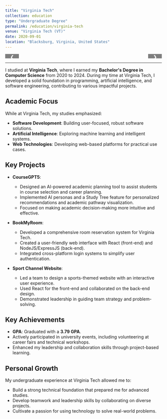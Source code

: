 ```yaml
---
title: "Virginia Tech"
collection: education
type: "Undergraduate Degree"
permalink: /education/virginia-tech
venue: "Virginia Tech (VT)"
date: 2020-09-01
location: "Blacksburg, Virginia, United States"
---
```


<div class="slideshow-container">

  <div class="slide fade">
    <img src="/images/VT-1.jpg" style="width:100%" alt="VT Campus">
    <div class="caption">VT Campus</div>
  </div>

  <div class="slide fade">
    <img src="/images/VT-2.jpeg" style="width:100%" alt="VT Campust">
    <div class="caption">VT Campus</div>
  </div>

  <div class="slide fade">
    <img src="/images/VT-3.jpeg" style="width:100%" alt="VT Campus">
    <div class="caption">VT Campus</div>
  </div>

  <div class="slide fade">
    <img src="/images/VT-4.jpg" style="width:100%" alt="VT Campus">
    <div class="caption">VT Campus</div>
  </div>

  <div class="slide fade">
    <img src="/images/VT-5.jpeg" style="width:100%" alt="VT Campus">
    <div class="caption">VT Campus</div>
  </div>

  <div class="slide fade">
    <img src="/images/VT-6.jpeg" style="width:100%" alt="VT Campus">
    <div class="caption">VT Campus</div>
  </div>

  <div class="slide fade">
    <img src="/images/VT-7.jpg" style="width:100%" alt="VT Campus">
    <div class="caption">VT Campus</div>
  </div>

  <div class="slide fade">
    <img src="/images/VT-8.jpeg" style="width:100%" alt="VT Campus">
    <div class="caption">VT Campus</div>
  </div>

  <div class="slide fade">
    <img src="/images/VT-9.jpeg" style="width:100%" alt="VT Campus">
    <div class="caption">VT Campus</div>
  </div>

  <div class="slide fade">
    <img src="/images/VT-10.jpg" style="width:100%" alt="VT Campus">
    <div class="caption">VT Campus</div>
  </div>

  <div class="slide fade">
    <img src="/images/VT-11.jpeg" style="width:100%" alt="VT Campus">
    <div class="caption">VT Campus</div>
  </div>

  <a class="prev" onclick="plusSlides(-1)">&#10094;</a>
  <a class="next" onclick="plusSlides(1)">&#10095;</a>
</div>

<script>
let slideIndex = 0;
showSlides();

function plusSlides(n) {
  slideIndex += n;
  showSlides();
}

function showSlides() {
  const slides = document.querySelectorAll('.slide');
  slides.forEach((slide, index) => {
    slide.style.display = (index === slideIndex % slides.length) ? 'block' : 'none';
  });
}
</script>

<style>
.slideshow-container {
  position: relative;
  max-width: 100%;
  margin: auto;
  overflow: hidden;
}

.slide {
  display: none;
  position: relative;
}

img {
  display: block;
  width: 100%;
  height: auto;
}

.caption {
  text-align: center;
  padding: 10px;
  font-size: 1em;
  color: #555;
}

.prev, .next {
  position: absolute;
  top: 50%;
  width: auto;
  margin-top: -22px;
  padding: 16px;
  color: white;
  font-weight: bold;
  cursor: pointer;
  background-color: rgba(0, 0, 0, 0.5);
  border-radius: 3px;
}

.prev {
  left: 0;
}

.next {
  right: 0;
}
</style>


---
I studied at **Virginia Tech**, where I earned my **Bachelor's Degree in Computer Science** from 2020 to 2024. During my time at Virginia Tech, I developed a solid foundation in programming, artificial intelligence, and software engineering, contributing to various impactful projects.

## Academic Focus
While at Virginia Tech, my studies emphasized:
- **Software Development**: Building user-focused, robust software solutions.
- **Artificial Intelligence**: Exploring machine learning and intelligent systems.
- **Web Technologies**: Developing web-based platforms for practical use cases.

## Key Projects
- **CourseGPT5**:
  - Designed an AI-powered academic planning tool to assist students in course selection and career planning.
  - Implemented AI personas and a Study Tree feature for personalized recommendations and academic pathway visualization.
  - Focused on making academic decision-making more intuitive and effective.

- **BookMyRoom**:
  - Developed a comprehensive room reservation system for Virginia Tech.
  - Created a user-friendly web interface with React (front-end) and NodeJS/ExpressJS (back-end).
  - Integrated cross-platform login systems to simplify user authentication.

- **Sport Channel Website**:
  - Led a team to design a sports-themed website with an interactive user experience.
  - Used React for the front-end and collaborated on the back-end design.
  - Demonstrated leadership in guiding team strategy and problem-solving.

## Key Achievements
- **GPA**: Graduated with a **3.79 GPA**.
- Actively participated in university events, including volunteering at career fairs and technical workshops.
- Enhanced my leadership and collaboration skills through project-based learning.

## Personal Growth
My undergraduate experience at Virginia Tech allowed me to:
- Build a strong technical foundation that prepared me for advanced studies.
- Develop teamwork and leadership skills by collaborating on diverse projects.
- Cultivate a passion for using technology to solve real-world problems.